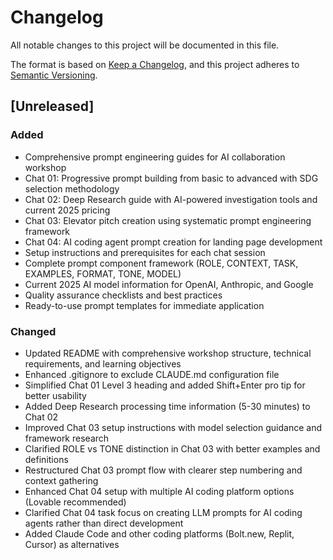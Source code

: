 # Changelog

All notable changes to this project will be documented in this file.

The format is based on [Keep a Changelog](https://keepachangelog.com/en/1.0.0/),
and this project adheres to [Semantic Versioning](https://semver.org/spec/v2.0.0.html).

## [Unreleased]

### Added

- Comprehensive prompt engineering guides for AI collaboration workshop
- Chat 01: Progressive prompt building from basic to advanced with SDG selection methodology
- Chat 02: Deep Research guide with AI-powered investigation tools and current 2025 pricing
- Chat 03: Elevator pitch creation using systematic prompt engineering framework
- Chat 04: AI coding agent prompt creation for landing page development
- Setup instructions and prerequisites for each chat session
- Complete prompt component framework (ROLE, CONTEXT, TASK, EXAMPLES, FORMAT, TONE, MODEL)
- Current 2025 AI model information for OpenAI, Anthropic, and Google
- Quality assurance checklists and best practices
- Ready-to-use prompt templates for immediate application

### Changed

- Updated README with comprehensive workshop structure, technical requirements, and learning objectives
- Enhanced .gitignore to exclude CLAUDE.md configuration file
- Simplified Chat 01 Level 3 heading and added Shift+Enter pro tip for better usability
- Added Deep Research processing time information (5-30 minutes) to Chat 02
- Improved Chat 03 setup instructions with model selection guidance and framework research
- Clarified ROLE vs TONE distinction in Chat 03 with better examples and definitions
- Restructured Chat 03 prompt flow with clearer step numbering and context gathering
- Enhanced Chat 04 setup with multiple AI coding platform options (Lovable recommended)
- Clarified Chat 04 task focus on creating LLM prompts for AI coding agents rather than direct development
- Added Claude Code and other coding platforms (Bolt.new, Replit, Cursor) as alternatives